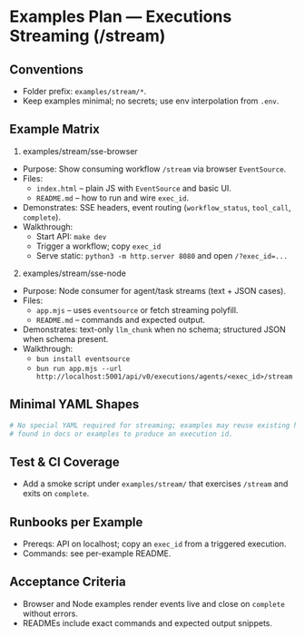# Examples Plan — Executions Streaming (/stream)

## Conventions

- Folder prefix: `examples/stream/*`.
- Keep examples minimal; no secrets; use env interpolation from `.env`.

## Example Matrix

1. examples/stream/sse-browser

- Purpose: Show consuming workflow `/stream` via browser `EventSource`.
- Files:
  - `index.html` – plain JS with `EventSource` and basic UI.
  - `README.md` – how to run and wire `exec_id`.
- Demonstrates: SSE headers, event routing (`workflow_status`, `tool_call`, `complete`).
- Walkthrough:
  - Start API: `make dev`
  - Trigger a workflow; copy `exec_id`
  - Serve static: `python3 -m http.server 8080` and open `/?exec_id=...`

2. examples/stream/sse-node

- Purpose: Node consumer for agent/task streams (text + JSON cases).
- Files:
  - `app.mjs` – uses `eventsource` or fetch streaming polyfill.
  - `README.md` – commands and expected output.
- Demonstrates: text-only `llm_chunk` when no schema; structured JSON when schema present.
- Walkthrough:
  - `bun install eventsource`
  - `bun run app.mjs --url http://localhost:5001/api/v0/executions/agents/<exec_id>/stream`

## Minimal YAML Shapes

```yaml
# No special YAML required for streaming; examples may reuse existing hello-world workflow
# found in docs or examples to produce an execution id.
```

## Test & CI Coverage

- Add a smoke script under `examples/stream/` that exercises `/stream` and exits on `complete`.

## Runbooks per Example

- Prereqs: API on localhost; copy an `exec_id` from a triggered execution.
- Commands: see per-example README.

## Acceptance Criteria

- Browser and Node examples render events live and close on `complete` without errors.
- READMEs include exact commands and expected output snippets.

